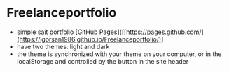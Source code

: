 # Freelanceportfolio

- simple sait portfolio [GitHub Pages]([[https://pages.github.com/](https://igorsan1986.github.io/Freelanceportfolio/)]
- have two themes: light and dark
- the theme is synchronized with your theme on your computer, or in the localStorage and controlled by the button in the site header
